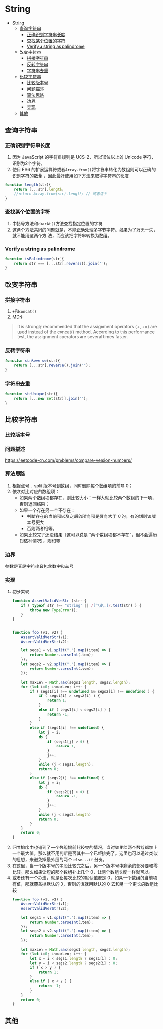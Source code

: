 # String


<!-- TOC -->

- [String](#string)
    - [查询字符串](#查询字符串)
        - [正确识别字符串长度](#正确识别字符串长度)
        - [查找某个位置的字符](#查找某个位置的字符)
        - [Verify a string as palindrome](#verify-a-string-as-palindrome)
    - [改变字符串](#改变字符串)
        - [拼接字符串](#拼接字符串)
        - [反转字符串](#反转字符串)
        - [字符串去重](#字符串去重)
    - [比较字符串](#比较字符串)
        - [比较版本号](#比较版本号)
        - [问题描述](#问题描述)
        - [算法思路](#算法思路)
        - [边界](#边界)
        - [实现](#实现)
    - [其他](#其他)

<!-- /TOC -->


## 查询字符串
### 正确识别字符串长度
1. 因为 JavaScript 的字符串规则是 UCS-2，所以16位以上的 Unicode 字符，识别为2个字符。
2. 使用 ES6 的扩展运算符或者`Array.from()`将字符串转化为数组则可以正确的识别字符的数量
，因此最好使用如下方法来取得字符串的长度
```js
function length(str){
    return [...str].length;
    //return Array.from(str).length; // 或者这个
}
```

### 查找某个位置的字符
1. 中括号方法和`charAt()`方法查找指定位置的字符
2. 这两个方法共同的问题就是，不能正确处理多字节字符。如果为了万无一失，就不能用这两个方
法，而应该把字符串转换为数组。

### Verify a string as palindrome
```js
function isPalindrome(str){
    return str === [...str].reverse().join('');
}
```


## 改变字符串
### 拼接字符串
1. `+`和`concat()`
2. [MDN](https://developer.mozilla.org/en-US/docs/Web/JavaScript/Reference/Global_Objects/String/concat):
>It is strongly recommended that the assignment operators (+, +=) are used
instead of the concat() method. According to this performance test,
the assignment operators are several times faster.

### 反转字符串
```js
function strReverse(str){
    return [...str].reverse().join("");
}
```

### 字符串去重
```js
function strUnique(str){
    return [...new Set(str)].join("");
}
```


## 比较字符串
### 比较版本号
### 问题描述
https://leetcode-cn.com/problems/compare-version-numbers/

### 算法思路
1. 根据点号 `.` split 版本号到数组，同时删除每个数组项的前导 0；
2. 依次对比对应的数组项：
    * 如果两个数组项都存在，则比较大小：一样大就比较两个数组的下一项，否则返回结果；
    * 如果一个存在另一个不存在：
        * 判断存在的当前项以及之后的所有项是否有大于 0 的，有的话则该版本号更大
        * 否则两者相等。
    * 如果比较完了还没结果（这可以说是 “两个数组项都不存在”，但不会遍历到这种情况），则相等

### 边界
参数是否是字符串且包含数字和点号

### 实现
1. 初步实现
    ```js
    function AssertValidVerStr (str) {
        if ( typeof str !== "string" || /[^\d\.]/.test(str) ) {
            throw new TypeError();
        }
    }


    function foo (v1, v2) {
        AssertValidVerStr(v1);                                                                 
        AssertValidVerStr(v2);

        let segs1 = v1.split(".").map((item) => {
            return Number.parseInt(item);
        });                                                                 
        let segs2 = v2.split(".").map((item) => {
            return Number.parseInt(item);
        });
        
        let maxLen = Math.max(segs1.length, segs2.length);
        for (let i=0; i<maxLen; i++) {
            if ( segs1[i] !== undefined && segs2[i] !== undefined ) {
                if ( segs1[i] > segs2[i] ) {
                    return 1;
                }
                else if ( segs1[i] < segs2[i] ) {
                    return -1;
                }
            }
            else if (segs1[i] !== undefined) {
                let j = i;
                do {
                    if (segs1[j] > 0) {
                        return 1;
                    }
                    j++;
                }
                while (j < segs1.length);
                return 0;
            }
            else if (segs2[i] !== undefined) {
                let j = i;
                do {
                    if (segs2[j] > 0) {
                        return -1;
                    }
                    j++;
                }
                while (j < segs2.length)
                return 0;
            }
        }
        return 0;
    }
    ```
2. 归并排序中也遇到了一个数组提前比较完的情况，当时如果给两个数组都加上一个最大值，那么就不用判断是否其中一个已经排完了。这里也可以通过类似的思想，来避免掉最外层的两个 `else...if` 分支。
3. 在这里，当一个版本号的字段比较完之后，另一个版本号中剩余的部分要和零比较。那么如果让短的那个数组补上几个 0，让两个数组长度一样就可以。
4. 或者还有一个办法，就是让每次比较的默认值都是 0，如果一个数组的当前项有值，那就覆盖掉默认的 0，否则的话就用默认的 0 去和另一个更长的数组比较
    ```js
    function foo (v1, v2) {
        AssertValidVerStr(v1);                                                                 
        AssertValidVerStr(v2);

        let segs1 = v1.split(".").map((item) => {
            return Number.parseInt(item);
        });                                                                 
        let segs2 = v2.split(".").map((item) => {
            return Number.parseInt(item);
        });
        
        let maxLen = Math.max(segs1.length, segs2.length);
        for (let i=0; i<maxLen; i++) {
            let x = i < segs1.length ? segs1[i] : 0;
            let y = i < segs2.length ? segs2[i] : 0;
            if ( x > y ) {
                return 1;
            }
            else if ( x < y ) {
                return -1;
            }
        }
        return 0;
    }
    ```



## 其他

